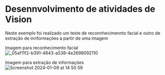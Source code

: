 # Desennvolvimento de atividades de Vision 
Neste exemplo foi realizado um teste de reconnhecimennto facial e outro de extração de innformações a partir de uma imagem 

Imagem para reconhecimento facial 
![_05af11f2-b391-4843-a538-4e2698092110](https://github.com/EdsonRodriguesM/vision/assets/26149678/fe354771-08cf-48cc-bd0c-20a4984d16bc)

Imagem para extração de informações
![Screenshot 2024-01-09 at 14 50 59](https://github.com/EdsonRodriguesM/vision/assets/26149678/32fa4779-f150-4725-bd54-8c74a01ef7a0)

